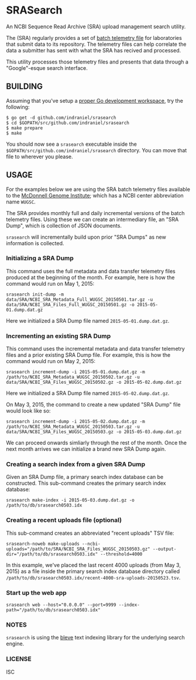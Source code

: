 # SRASearch

An NCBI Sequence Read Archive (SRA) upload management search utility.

The (SRA) regularly provides a set of [batch telemetry file][2] for laboratories that submit data to its repository.  The telemetry files can help correlate the data a submitter has sent with what the SRA has recived and processed.

This utility processes those telemetry files and presents that data through a "Google"-esque search interface.

## BUILDING

Assuming that you've setup a [proper Go development workspace][1], try the following:

    $ go get -d github.com/indraniel/srasearch
    $ cd $GOPATH/src/github.com/indraniel/srasearch
    $ make prepare
    $ make 

You should now see a `srasearch` executable inside the `$GOPATH/src/github.com/indraniel/srasearch` directory.  You can move that file to wherever you please.

## USAGE

For the examples below we are using the SRA batch telemetry files available to the [McDonnell Genome Institute][4]; which has a NCBI center abbreviation name `WUGSC`.

The SRA provides monthly full and daily incremental versions of the batch telemetry files.  Using these we can create an intermediary file, an "SRA Dump", which is collection of JSON documents.

`srasearch` will incrementally build upon prior "SRA Dumps" as new information is collected.

### Initializing a SRA Dump

This command uses the full metadata and data transfer telemetry files produced at the beginning of the month.  For example, here is how the command would run on May 1, 2015:

    srasearch init-dump -m data/SRA/NCBI_SRA_Metadata_Full_WUGSC_20150501.tar.gz -u data/SRA/NCBI_SRA_Files_Full_WUGSC_20150501.gz -o 2015-05-01.dump.dat.gz

Here we initialized a SRA Dump file named `2015-05-01.dump.dat.gz`.

### Incrementing an existing SRA Dump

This command uses the incremental metadata and data transfer telemetry files and a prior existing SRA Dump file.  For example, this is how the command would run on May 2, 2015:

    srasearch increment-dump -i 2015-05-01.dump.dat.gz -m /path/to/NCBI_SRA_Metadata_WUGSC_20150502.tar.gz -u data/SRA/NCBI_SRA_Files_WUGSC_20150502.gz -o 2015-05-02.dump.dat.gz

Here we initialized a SRA Dump file named `2015-05-02.dump.dat.gz`.

On May 3, 2015, the command to create a new updated "SRA Dump" file would look like so:

    srasearch increment-dump -i 2015-05-02.dump.dat.gz -m /path/to/NCBI_SRA_Metadata_WUGSC_20150503.tar.gz -u data/SRA/NCBI_SRA_Files_WUGSC_20150503.gz -o 2015-05-03.dump.dat.gz

We can proceed onwards simliarly through the rest of the month.  Once the next month arrives we can initialize a brand new SRA Dump again.

### Creating a search index from a given SRA Dump

Given an SRA Dump file, a primary search index database can be constructed.  This sub-command creates the primary search index database:

    srasearch make-index -i 2015-05-03.dump.dat.gz -o /path/to/db/srasearch0503.idx

### Creating a recent uploads file (optional)

This sub-command creates an abbreviated "recent uploads" TSV file:

    srasearch-noweb make-uploads --ncbi-uploads="/path/to/SRA/NCBI_SRA_Files_WUGSC_20150503.gz" --output-dir="/path/to/db/srasearch0503.idx" --threshold=4000 
    
In this example, we've placed the last recent 4000 uploads (from May 3, 2015) as a file inside the primary search index database directory called `/path/to/db/srasearch0503.idx/recent-4000-sra-uploads-20150523.tsv`.

### Start up the web app

    srasearch web --host="0.0.0.0" --port=9999 --index-path="/path/to/db/srasearch0503.idx"

### NOTES

`srasearch` is using the [bleve][3] text indexing library for the underlying search engine.

### LICENSE

ISC

[1]: http://golang.org/doc/code.html
[2]: http://www.ncbi.nlm.nih.gov/books/NBK242623/#SRA_Submission_Telemetry_BK.Batch_Teleme
[3]: https://github.com/blevesearch/bleve
[4]: http://genome.wustl.edu
